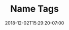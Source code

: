 ---
title: "Name Tags"
date: 2018-12-02T15:29:20-07:00
draft: false

oneLineDescription: "Laser engraved at Rancho with your name and custom labeling. Magnetic clamp included."
price: 4
productImage: "/products/name-tags-400x400.jpg"
additionalImage: ""
freedomMerchantsLink: "https://freedommerchants.com/rcmakes.html?qbinvoice=true&invoicenum=------&amt=4&desc=Name%20Tag"
alt: "Custom Name Tags"
---
